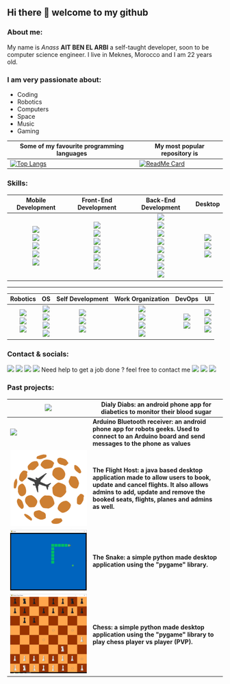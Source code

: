 


## Hi there 👋 welcome to my github 
### About me:
My name is *Anass* **AIT BEN EL ARBI** a self-taught developer, soon to be computer science engineer. I live in Meknes, Morocco and I am 22 years old.

### I am very passionate about: 
- Coding
- Robotics
- Computers
- Space
- Music
- Gaming

| Some of my favourite programming languages |My most popular repository is |
|--|--|
| [![Top Langs](https://github-readme-stats.vercel.app/api/top-langs/?username=Anass-ABEA&layout=compact)](https://github.com/anuraghazra/github-readme-stats)|[![ReadMe Card](https://github-readme-stats.vercel.app/api/pin/?username=Anass-ABEA&repo=Covid-19-Database-Updater)](https://github.com/Anass-ABEA/Covid-19-Database-Updater)|





### Skills:  
  
| Mobile Development | Front-End Development | Back-End Development |  Desktop  |  
|:--:|:--:|:-:| :--: |  
|<img src="https://img.shields.io/badge/-Java-06305b?style=for-the-badge&logo=java&logoColor=white"><br><img src="https://img.shields.io/badge/-Android-3DDC84?style=for-the-badge&logo=android&logoColor=white"><br><img src="https://img.shields.io/badge/-XML-black?style=for-the-badge"><br><img src="https://img.shields.io/badge/REACT NATIVE-%2320232a.svg?style=for-the-badge&logo=react"><br><img src="https://img.shields.io/badge/Flutter-%2302569B.svg?style=for-the-badge&logo=Flutter&logoColor=white"/>| <img src = "https://img.shields.io/badge/-HTML5-E34F26?style=for-the-badge&logo=html5&logoColor=white"><br><img src = "https://img.shields.io/badge/-CSS3-1572B6?style=for-the-badge&logo=css3&logoColor=white"><br><img src="https://img.shields.io/badge/-Bootstrap-563D7C?style=for-the-badge&logo=bootstrap&logoColor=white"><br><img src="https://img.shields.io/badge/-JavaScript-black?style=for-the-badge&logo=javascript&logoColor=eed718"><br><img src="https://img.shields.io/badge/-React-161616?style=for-the-badge&logo=react&logoColor=00d9ff"><br><img src="https://img.shields.io/badge/-C%23-659ad2?style=for-the-badge&logo=c-sharp&logoColor=ffffff">| <img src="https://img.shields.io/badge/-PHP-5466b8?style=for-the-badge&logo=php&logoColor=white" ><br><img src="https://img.shields.io/badge/-LARAVEL-f35045?style=for-the-badge&logo=laravel&logoColor=white" ><br><img src="https://img.shields.io/badge/sqlite-%2307405e.svg?&style=for-the-badge&logo=sqlite&logoColor=white"><br><img src="https://img.shields.io/badge/MongoDB-%234ea94b.svg?&style=for-the-badge&logo=mongodb&logoColor=white"><br><img src="https://img.shields.io/badge/postgres-%23316192.svg?&style=for-the-badgee&logo=postgresql&logoColor=white"><br><img src="https://img.shields.io/badge/-Java-06305b?style=for-the-badge&logo=java&logoColor=white"> <br><img src = "https://img.shields.io/badge/.NET-5C2D91?style=for-the-badge&logo=.net&logoColor=white"/><br><img src="https://img.shields.io/badge/spring-%236DB33F.svg?style=for-the-badge&logo=spring&logoColor=white"/>| <img src="https://img.shields.io/badge/-Visual%20Basic-lightgray?style=for-the-badge&logo=visual-studio-code"><br><img src="https://img.shields.io/badge/-Java-06305b?style=for-the-badge&logo=java&logoColor=white"><br><img src="https://img.shields.io/badge/-Python-black?style=for-the-badge&logo=python&logoColor=white"/>|  
-------
| Robotics | OS | Self Development |  Work Organization | DevOps| UI |
|:--:|:--:|:--:|  :--:| :--:|:--:|
|<img src="https://img.shields.io/badge/-Python-black?style=for-the-badge&logo=python&logoColor=white"><br><img src="https://img.shields.io/badge/-Arduino-gray?style=for-the-badge&logo=arduino&color=gray"><br><img src="https://img.shields.io/badge/ROS%20Robotics-%230A0FF9.svg?style=for-the-badge&logo=ROS&logoColor=white">| <img src="https://img.shields.io/badge/Debian-D70A53?style=for-the-badge&logo=debian&logoColor=white"><br><img src="https://img.shields.io/badge/Ubuntu-E95420?style=for-the-badge&logo=ubuntu&logoColor=white"/><br><img src="https://img.shields.io/badge/Windows-0078D6?style=for-the-badge&logo=windows&logoColor=white"/><br><img src="https://img.shields.io/badge/Android-3DDC84?style=for-the-badge&logo=android&logoColor=white"/>|<img src="https://img.shields.io/badge/-Problem%20Solving-aaa294?style=for-the-badge"><br><img src="https://img.shields.io/badge/-Team%20Leader-ffa804?style=for-the-badge"><br><img src="https://img.shields.io/badge/-Database%20Management-4d008f?style=for-the-badge">| <img src="https://img.shields.io/badge/Trello-%23026AA7.svg?style=for-the-badge&logo=Trello&logoColor=white"/><br><img src = "https://img.shields.io/badge/jira-%230A0FFF.svg?style=for-the-badge&logo=jira&logoColor=white"/><br><img src = "https://img.shields.io/badge/GitLabCI-%23181717.svg?style=for-the-badge&logo=gitlab&logoColor=white"/> <br> <img src="https://img.shields.io/badge/github-%23121011.svg?style=for-the-badge&logo=github&logoColor=white"/>|<img src = "https://img.shields.io/badge/docker-%230db7ed.svg?style=for-the-badge&logo=docker&logoColor=white"/> <br> <img src = "https://img.shields.io/badge/Postman-FF6C37?style=for-the-badge&logo=postman&logoColor=white"/> | <img src="https://img.shields.io/badge/figma-%23F24E1E.svg?style=for-the-badge&logo=figma&logoColor=white"/> <br><img src = "https://img.shields.io/badge/Adobe%20XD-470137?style=for-the-badge&logo=Adobe%20XD&logoColor=#FF61F6"/> <br><img src = "https://img.shields.io/badge/Axure-aaa?style=for-the-badge"/>|

### Contact & socials:
 [<img src="https://img.shields.io/badge/youtube-%23FF0000.svg?&style=for-the-badge&logo=youtube&logoColor=white" target="_bank"/>](https://www.youtube.com/channel/UCTK0fGhApaJlERojmqmn_YQ)  [<img src = "https://img.shields.io/badge/Steam-%23000000.svg?&style=for-the-badge&logo=steam&logoColor=white" target="_bank">](https://steamcommunity.com/profiles/76561198215851327/) [<img src = "https://img.shields.io/badge/Stackoverflow-lightgrey.svg?logo=stackoverflow&style=for-the-badge&logoColor=orange" target="_bank">](https://stackoverflow.com/users/11003330/anass-abea) [<img src = "https://img.shields.io/badge/github-black.svg?logo=github&style=for-the-badge&logoColor=white" target="_bank">](https://github.com/Anass-ABEA) 
Need help to get a job done ? feel free to contact me 
[<img src = "https://img.shields.io/badge/WHATSAPP-%2325D366.svg?&style=for-the-badge&logo=whatsapp&logoColor=white">](https://www.wa.me/+212637958106) <a href="mailto:annassabe@gmail.com"><img src = "https://img.shields.io/badge/gmail-%23D14836.svg?&style=for-the-badge&logo=gmail&logoColor=white" target="_bank" ></a> [<img src="https://img.shields.io/badge/linkedin-%230077B5.svg?&style=for-the-badge&logo=linkedin&logoColor=white" target="_bank" />](https://www.linkedin.com/in/anass-abea/)


### Past projects: 


| [<img src="https://lh3.googleusercontent.com/ZpPWnsxBPOP83XX5jg0TxeNpUo83zP1ZPPK_-3plTlweu8NW799NybFLqpJp-aNtwQ=s180-rw">](https://play.google.com/store/apps/details?id=com.Johnabea.test_total&hl=en) | Dialy Diabs: an android phone app for diabetics to monitor their blood sugar|
|--|--|
| [<img src="https://lh3.googleusercontent.com/QhlSFPLlmgobiBViL-1Qo77ToGWt06j-B2blx9WYu_cCPrLgYR5SsR3o4ccl0XKcsDk=w720-h310-rw">](https://play.google.com/store/apps/details?id=com.Johnabe.emicatronic&hl=en) | <strong>Arduino Bluetooth receiver: an android phone app for robots geeks. Used to connect to an Arduino board and send messages to the phone as values</strong>|
| [<img src="https://raw.githubusercontent.com/Anass-ABEA/Project-Java/master/img/logo.png">](https://www.youtube.com/watch?v=SdymGkNBtsw&ab_channel=AnassAITBENELARBI) | <strong>The Flight Host: a java based desktop application made to allow users to book, update and cancel flights. It also allows admins to add, update and remove the booked seats, flights, planes and admins as well. </strong>|
| [<img src="https://github.com/Anass-ABEA/SnakePython/blob/master/screenshots/snake.png?raw=true">](https://github.com/Anass-ABEA/SnakePython) | <strong>The Snake: a simple python made desktop application using the "pygame" library. </strong>|
| [<img src="https://github.com/Anass-ABEA/Python-Chess-Game/blob/master/ScreenShots/image1.PNG?raw=true">](https://github.com/Anass-ABEA/Python-Chess-Game) | <strong>Chess: a simple python made desktop application using the "pygame" library to play chess player vs player (PVP). </strong>|


